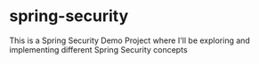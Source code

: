 # spring-security
This is a Spring Security Demo Project where I'll be exploring and implementing different Spring Security concepts
